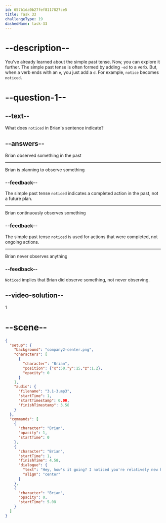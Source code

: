 ```yaml
---
id: 657b1da0b27fef8117827ce5
title: Task 33
challengeType: 19
dashedName: task-33
---
```


<!-- (Audio) Brian: Hey, how's it going? I noticed you're relatively new here. What's your background in tech? -->

# --description--

You've already learned about the simple past tense. Now, you can explore it further. The simple past tense is often formed by adding `-ed` to a verb. But, when a verb ends with an `e`, you just add a `d`. For example, `notice` becomes `noticed`.

# --question-1--

## --text--

What does `noticed` in Brian's sentence indicate?

## --answers--

Brian observed something in the past

---

Brian is planning to observe something

### --feedback--

The simple past tense `noticed` indicates a completed action in the past, not a future plan.

---

Brian continuously observes something

### --feedback--

The simple past tense `noticed` is used for actions that were completed, not ongoing actions.

---

Brian never observes anything

### --feedback--

`Noticed` implies that Brian did observe something, not never observing.

## --video-solution--

1

# --scene--

```json
{
  "setup": {
    "background": "company2-center.png",
    "characters": [
      {
        "character": "Brian",
        "position": {"x":50,"y":15,"z":1.2},
        "opacity": 0
      }
    ],
    "audio": {
      "filename": "3.1-3.mp3",
      "startTime": 1,
      "startTimestamp": 0.00,
      "finishTimestamp": 3.58
    }
  },
  "commands": [
    {
      "character": "Brian",
      "opacity": 1,
      "startTime": 0
    },
    {
      "character": "Brian",
      "startTime": 1,
      "finishTime": 4.58,
      "dialogue": {
        "text": "Hey, how's it going? I noticed you're relatively new here.",
        "align": "center"
      }
    },
    {
      "character": "Brian",
      "opacity": 0,
      "startTime": 5.08
    }
  ]
}
```
